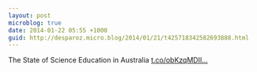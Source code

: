 ```yaml
---
layout: post
microblog: true
date: 2014-01-22 05:55 +1000
guid: http://desparoz.micro.blog/2014/01/21/t425718342582693888.html
---
```

The State of Science Education in Australia [t.co/obKzqMDIl...](http://t.co/obKzqMDIl5)
